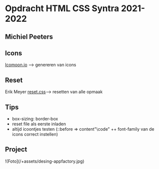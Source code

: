 # Opdracht HTML CSS Syntra 2021-2022

## Michiel Peeters

## Icons

[Icomoon.io](https://icomoon.io/) --> genereren van icons

## Reset

Erik Meyer [reset.css](https://meyerweb.com/eric/tools/css/reset/)--> resetten van alle opmaak

## Tips

- box-sizing: border-box
- reset file als eerste inladen
- altijd icoontjes testen (::before => content"\code" ++ font-family van de icons correct instellen)

## Project

!(Foto](/+assets/desing-appfactory.jpg)
